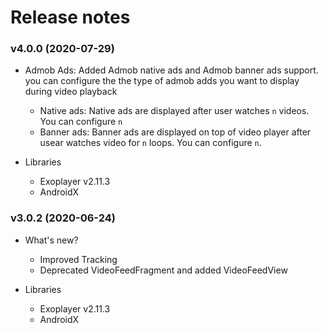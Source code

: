 # Release notes #

### v4.0.0 (2020-07-29) ###

*   Admob Ads: Added Admob native ads and Admob banner ads support. 
    you can configure the the type of admob adds you want to display during video playback
    
    * Native ads: Native ads are displayed after user watches `n` videos. You can configure `n`
    * Banner ads: Banner ads are displayed on top of video player after usear watches video for `n` loops. You can configure `n`. 
    
*   Libraries 
    
    * Exoplayer v2.11.3
    * AndroidX 

### v3.0.2 (2020-06-24) ###

* What's new? 
  
    * Improved Tracking
    * Deprecated VideoFeedFragment and added VideoFeedView

*   Libraries     
    * Exoplayer v2.11.3
    * AndroidX 


